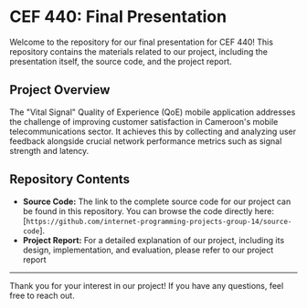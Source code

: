 # CEF 440: Final Presentation

Welcome to the repository for our final presentation for CEF 440! This repository contains the materials related to our project, including the presentation itself, the source code, and the project report.

## Project Overview

The "Vital Signal" Quality of Experience (QoE) mobile application addresses the challenge of improving customer satisfaction in Cameroon's mobile telecommunications sector. It achieves this by collecting and analyzing user feedback alongside crucial network performance metrics such as signal strength and latency.

## Repository Contents

*   **Source Code:** The link to the complete source code for our project can be found in this repository. You can browse the code directly here: [`https://github.com/internet-programming-projects-group-14/source-code`].
*   **Project Report:** For a detailed explanation of our project, including its design, implementation, and evaluation, please refer to our project report


---

Thank you for your interest in our project! If you have any questions, feel free to reach out.
